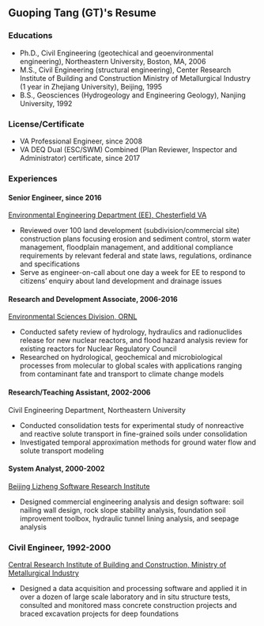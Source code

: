 ## Guoping Tang (GT)'s Resume 

### Educations
* Ph.D., Civil Engineering (geotechical and geoenvironmental engineering), Northeastern University, Boston, MA, 2006
* M.S., Civil Engineering (structural engineering), Center Research Institute of Building and Construction Ministry of Metallurgical Industry (1 year in Zhejiang University), Beijing, 1995 
* B.S., Geosciences (Hydrogeology and Engineering Geology), Nanjing University, 1992

### License/Certificate
* VA Professional Engineer, since 2008
* VA DEQ Dual (ESC/SWM) Combined (Plan Reviewer, Inspector and Administrator) certificate, since 2017

### Experiences
#### Senior Engineer, since 2016
[Environmental Engineering Department (EE), Chesterfield VA](https://www.chesterfield.gov/272/Environmental-Engineering)
* Reviewed over 100 land development (subdivision/commercial site) construction plans focusing erosion and sediment control, storm water management, floodplain management, and additional compliance requirements by relevant federal and state laws, regulations, ordinance and specifications
* Serve as engineer-on-call about one day a week for EE to respond to citizens’ enquiry about land development and drainage issues

#### Research and Development Associate, 2006-2016
[Environmental Sciences Division, ORNL](https://www.ornl.gov/division/environmental-sciences)
* Conducted safety review of hydrology, hydraulics and radionuclides release for new nuclear reactors, and flood hazard analysis review for existing reactors for Nuclear Regulatory Council 
* Researched on hydrological, geochemical and microbiological processes from molecular to global scales with applications ranging from contaminant fate and transport to climate change models

#### Research/Teaching Assistant, 2002-2006
Civil Engineering Department, Northeastern University
* Conducted consolidation tests for experimental study of nonreactive and reactive solute transport in fine-grained soils under consolidation 
* Investigated temporal approximation methods for ground water flow and solute transport modeling 

#### System Analyst, 2000-2002
[Beijing Lizheng Software Research Institute](https://www.lizheng.com.cn)
* Designed commercial engineering analysis and design software: soil nailing wall design, rock slope stability analysis, foundation soil improvement toolbox, hydraulic tunnel lining analysis, and seepage analysis

### Civil Engineer, 1992-2000
[Central Research Institute of Building and Construction, Ministry of Metallurgical Industry](www.cjyc.cn)
* Designed a data acquisition and processing software and applied it in over a dozen of large scale laboratory and in situ structure tests, consulted and monitored mass concrete construction projects and braced excavation projects for deep foundations
